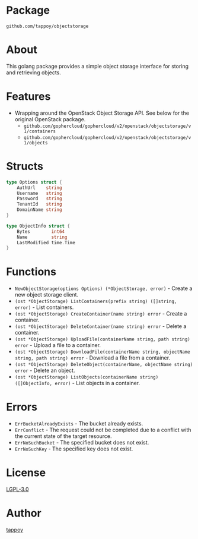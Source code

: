 # Package
`github.com/tappoy/objectstorage`

# About
This golang package provides a simple object storage interface for storing and retrieving objects.

# Features
- Wrapping around the OpenStack Object Storage API. See below for the original OpenStack package.
  - `github.com/gophercloud/gophercloud/v2/openstack/objectstorage/v1/containers`
  - `github.com/gophercloud/gophercloud/v2/openstack/objectstorage/v1/objects`

# Structs
```go
type Options struct {
	AuthUrl    string
	Username   string
	Password   string
	TenantId   string
	DomainName string
}

type ObjectInfo struct {
	Bytes        int64
	Name         string
	LastModified time.Time
}
```

# Functions
- `NewObjectStorage(options Options) (*ObjectStorage, error)` - Create a new object storage client.
- `(ost *ObjectStorage) ListContainers(prefix string) ([]string, error)` - List containers.
- `(ost *ObjectStorage) CreateContainer(name string) error` - Create a container.
- `(ost *ObjectStorage) DeleteContainer(name string) error` - Delete a container.
- `(ost *ObjectStorage) UploadFile(containerName string, path string) error` - Upload a file to a container.
- `(ost *ObjectStorage) DownloadFile(containerName string, objectName string, path string) error` - Download a file from a container.
- `(ost *ObjectStorage) DeleteObject(containerName, objectName string) error` - Delete an object.
- `(ost *ObjectStorage) ListObjects(containerName string) ([]ObjectInfo, error)` - List objects in a container.

# Errors
- `ErrBucketAlreadyExists` - The bucket already exists.
- `ErrConflict` - The request could not be completed due to a conflict with the current state of the target resource.
- `ErrNoSuchBucket` - The specified bucket does not exist.
- `ErrNoSuchKey` - The specified key does not exist.

# License
[LGPL-3.0](LICENSE)

# Author
[tappoy](https://github.com/tappoy)

